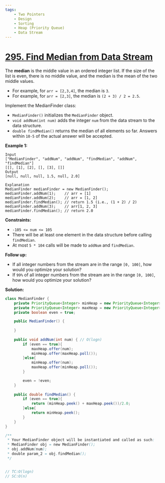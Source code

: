 ```yaml
---
tags:
    - Two Pointers	
    - Design
    - Sorting
    - Heap (Priority Queue)
    - Data Stream
---
```


# [295. Find Median from Data Stream](https://leetcode.com/problems/find-median-from-data-stream/)

The **median** is the middle value in an ordered integer list. If the size of the list is even, there is no middle value, and the median is the mean of the two middle values.

- For example, for `arr = [2,3,4]`, the median is `3`.
- For example, for `arr = [2,3]`, the median is `(2 + 3) / 2 = 2.5`.

Implement the MedianFinder class:

- `MedianFinder()` initializes the `MedianFinder` object.
- `void addNum(int num)` adds the integer `num` from the data stream to the data structure.
- `double findMedian()` returns the median of all elements so far. Answers within `10-5` of the actual answer will be accepted.

 

**Example 1:**

```
Input
["MedianFinder", "addNum", "addNum", "findMedian", "addNum", "findMedian"]
[[], [1], [2], [], [3], []]
Output
[null, null, null, 1.5, null, 2.0]

Explanation
MedianFinder medianFinder = new MedianFinder();
medianFinder.addNum(1);    // arr = [1]
medianFinder.addNum(2);    // arr = [1, 2]
medianFinder.findMedian(); // return 1.5 (i.e., (1 + 2) / 2)
medianFinder.addNum(3);    // arr[1, 2, 3]
medianFinder.findMedian(); // return 2.0
```

 

**Constraints:**

- `-105 <= num <= 105`
- There will be at least one element in the data structure before calling `findMedian`.
- At most `5 * 104` calls will be made to `addNum` and `findMedian`.

 

**Follow up:**

- If all integer numbers from the stream are in the range `[0, 100]`, how would you optimize your solution?
- If `99%` of all integer numbers from the stream are in the range `[0, 100]`, how would you optimize your solution?



**Solution:**

```java
class MedianFinder {
    private PriorityQueue<Integer> minHeap = new PriorityQueue<Integer>();
    private PriorityQueue<Integer> maxHeap = new PriorityQueue<Integer>(Collections.reverseOrder());
    private boolean even = true;

    public MedianFinder() {
        
    }
    
    public void addNum(int num) { // O(logn)
        if (even == true){
            maxHeap.offer(num);
            minHeap.offer(maxHeap.poll());
        }else{
            minHeap.offer(num);
            maxHeap.offer(minHeap.poll());
        }

        even = !even;
    }
    
    public double findMedian() { 
        if (even == true){
            return (minHeap.peek() + maxHeap.peek())/2.0;
        }else{
            return minHeap.peek();
        }
    }
}

/**
 * Your MedianFinder object will be instantiated and called as such:
 * MedianFinder obj = new MedianFinder();
 * obj.addNum(num);
 * double param_2 = obj.findMedian();
 */


// TC:O(logn)
// SC:O(n)
```



